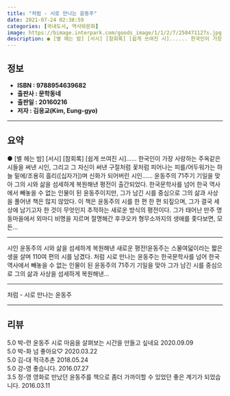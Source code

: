 ```yaml
---
title: "처럼 - 시로 만나는 윤동주"
date: 2021-07-24 02:38:59
categories: [국내도서, 역사와문화]
image: https://bimage.interpark.com/goods_image/1/1/2/7/250471127s.jpg
description: ● [별 헤는 밤] [서시] [참회록] [쉽게 쓰여진 시]...... 한국인이 가장 사랑하는 주옥같은 시들을 써낸 시인, 그리고 그 자신이 써낸 구절처럼 꽃처럼 피어나는 피를/어두워가는 하늘 밑에/조용히 흘리([십자가])며 신화가 되어버린 시인...... 윤동주의 71주기 기일을 맞아
---
```


## **정보**

- **ISBN : 9788954639682**
- **출판사 : 문학동네**
- **출판일 : 20160216**
- **저자 : 김응교(Kim, Eung-gyo)**

------



## **요약**

●  [별 헤는 밤] [서시] [참회록] [쉽게 쓰여진 시]...... 한국인이 가장 사랑하는 주옥같은 시들을 써낸 시인, 그리고 그 자신이 써낸 구절처럼 꽃처럼 피어나는 피를/어두워가는 하늘 밑에/조용히 흘리([십자가])며 신화가 되어버린 시인...... 윤동주의 71주기 기일을 맞아 그의 시와 삶을 섬세하게 복원해낸 평전이 출간되었다. 한국문학사를 넘어 한국 역사에서 빼놓을 수 없는 인물이 된 윤동주이지만, 그가 남긴 시를 중심으로 그의 삶과 사상을 풀어낸 책은 많지 않았다. 이 책은 윤동주의 시를 한 편 한 편 되짚으며, 그가 결국 세상에 남기고자 한 것이 무엇인지 추적하는 새로운 방식의 평전이다. 그가 태어난 만주 명동마을에서 외마디 비명을 지르며 절명해간 후쿠오카 형무소까지의 생애를 좇다보면, 모든...

------

시인 윤동주의 시와 삶을 섬세하게 복원해낸 새로운 평전!윤동주는 스물여덟이라는 짧은 생을 살며 110여 편의 시를 남겼다. 처럼 시로 만나는 윤동주는 한국문학사를 넘어 한국 역사에서 빼놓을 수 없는 인물이 된 윤동주의 71주기 기일을 맞아 그가 남긴 시를 중심으로 그의 삶과 사상을 섬세하게 복원해낸... 

------


처럼 - 시로 만나는 윤동주 

------


## **리뷰** 

5.0 박-련 윤동주 시로 마음을 살펴보는 시간을 만들고 싶네요 2020.09.09 <br/>5.0 박-화 넘 좋아요♡ 2020.03.22 <br/>5.0 김-대 적극추촌 2018.05.24 <br/>5.0 강-영 좋습니다. 2016.07.27 <br/>3.5 정-영 영화로 만났던 윤동주를 책으로 좀더 가까이할 수 있었던 좋은 계기가 되었습니다. 2016.03.11 <br/>